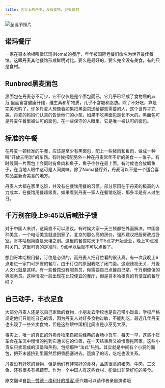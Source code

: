 ```yaml
---
title: 舌尖上的丹麦，没有食物，只有食材
---
```

![圣诞节照片](https://www.howtoliveindenmark.com/wp-content/uploads/2013/08/final_smorrebrod_danish_food.png)

## 诺玛餐厅
一家在哥本哈根叫做诺玛(Noma)的餐厅，年年被国际老饕们命名为世界最佳餐馆。这跟丹麦其他餐馆形成鲜明对比。要么是最好的，要么完全没有美食，有的只是食材。

## Runbrød黑麦面包
黑面包在丹麦必不可少，它不仅仅是是个面包而已，它几乎已经成了食物届的典范:里面富含健康纤维，维生素和矿物质，几乎不含糖和脂肪。除了不好吃，算是完美无暇了。许多丹麦人想像着如果把黑面包送给那些需要的人，这个世界才完美。丹麦的妈妈们认真的告诉他们的小孩，如果不吃黑面包是长不大的。黑面包可是丹麦午餐里被认可的面包，在一些保守的人眼里，它是唯一被认可的面包。

## 标准的午餐
在丹麦一顿标准的午餐，应该是至少有黑面包，配上一些猪肉和鱼肉，做成一种叫"开放三明治"的东西。有时候搭配另外一种在丹麦常年不断的美食－－鱼子。有时候同一片面包上会同时有鱼肉和鱼子，鱼子往往在最上面。有时候也会放鳕鱼子，在当地人眼中这可是人间美味。除了Noma餐厅外，丹麦可以不是一个适合喜欢品尝新奇美食的地方。

丹麦人大都在家里吃饭，并没有在餐馆用餐的习惯。部分原因在于丹麦的极高的人力成本，在餐馆用餐超级贵。如果看到丹麦一家人在餐馆吃饭，那多半是有人过生日。

## 千万别在晚上9:45以后喊肚子饿
对于中国人来讲，这简直不可以思议。有时候大家一天三顿都在外面解决。中国各种美食，一个电话美食就送到家了。北京的那么高的房价，强烈建议把厨房改成卧室。哥本哈根简直是天壤之别。这里的餐馆每天下午5点才开始营业，晚上10点准时关门。这里可真的是准时，9点半以后就不可以点餐了。

想到哥本哈根用餐，订位是必须的。而丹麦人把订位看的很认真。有一次我晚上6点走进一家门可罗雀的餐厅，由于订位的原因我吃了闭门羹。这跟歧视无关，丹麦人文化就是这样。有一些餐馆没有服务员，你需要自己点餐自己拿，千万别傻傻的等服务员。这种情况一般出现在比较便宜的餐厅，但是哥本哈根真的有便宜的餐厅吗？

## 自己动手，丰衣足食
大部分丹麦人还是吃自己家做的食物，小朋友去学校也是自己带小饭盒，学校严格规定他们只能吃自己的饭，因为丹麦人对好多食物过敏，不能乱吃。最近几年丹麦也出现了一些外卖食物，但是这些跟中国相比简直是小巫见大巫。

事实上，唯一的真正的外卖食物来自那些经典的香肠小货车，每天一早，这些小货车会在车流中慢慢的拖到它通长在的位置，在一天结束后又被慢慢拖回家。这些小货车只卖现成的汉堡和热狗。包括那种“法式”热狗。其实就是中间有个小洞的面包，把芥末酱挤到里面然后把香肠塞进去。饿疯了的话，吃吃也没关系。

丹麦没有好吃的食物，但是他们有非常好的食材，品质很高的猪肉，牛肉，三文鱼，还有很多有机蔬菜。作为一个中国人有这些食材，能做出非常好吃的美食。

原文翻译自[凯－赞德－梅利什的播客](https://www.howtoliveindenmark.com/stories-about-life-in-denmark/danes-and-privacy/),感兴趣可以请作者亲自演讲哦
